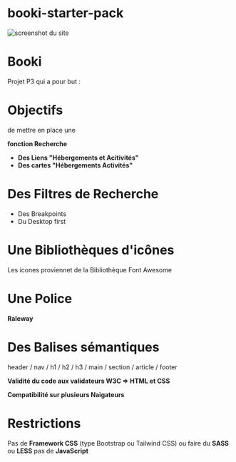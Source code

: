 # booki-starter-pack

![screenshot du site](./images/)

# Booki

Projet P3 qui a pour but :

# Objectifs

de mettre en place une

**fonction Recherche**

- **Des Liens "Hébergements et Acitivités"**
- **Des cartes "Hébergements Activités"**

# Des Filtres de Recherche

- Des Breakpoints
- Du Desktop first
  
# Une Bibliothèques d'icônes

Les icones proviennet de la Bibliothèque Font Awesome

# Une Police

 **Raleway**

# Des Balises sémantiques

header / nav / h1 / h2 / h3 / main / section / article / footer

**Validité du code aux validateurs W3C => HTML et CSS**

**Compatibilité sur plusieurs Naigateurs**

# Restrictions

Pas de **Framework CSS** (type Bootstrap ou Tailwind CSS) ou faire du **SASS** ou **LESS**
pas de **JavaScript**
